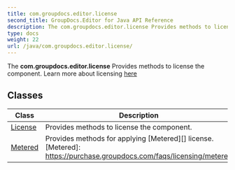 ```yaml
---
title: com.groupdocs.editor.license
second_title: GroupDocs.Editor for Java API Reference
description: The com.groupdocs.editor.license Provides methods to license the component.
type: docs
weight: 22
url: /java/com.groupdocs.editor.license/
---
```


The **com.groupdocs.editor.license** Provides methods to license the component. Learn more about licensing [here][]


[here]: https://purchase.groupdocs.com/faqs/licensing


## Classes

| Class | Description |
| --- | --- |
| [License](../com.groupdocs.editor.license/license) | Provides methods to license the component. |
| [Metered](../com.groupdocs.editor.license/metered) | Provides methods for applying [Metered][] license.[Metered]: https://purchase.groupdocs.com/faqs/licensing/metered |
